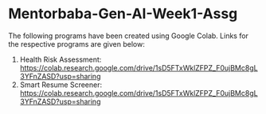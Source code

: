 # Mentorbaba-Gen-AI-Week1-Assg

The following programs have been created using Google Colab. Links for the respective programs are given below:

1. Health Risk Assessment: https://colab.research.google.com/drive/1sD5FTxWklZFPZ_F0ujBMc8gL3YFnZASD?usp=sharing
2. Smart Resume Screener: https://colab.research.google.com/drive/1sD5FTxWklZFPZ_F0ujBMc8gL3YFnZASD?usp=sharing
